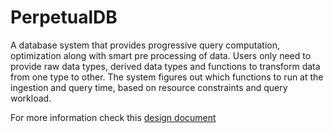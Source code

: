 # PerpetualDB

A database system that provides progressive query computation, optimization along with smart pre processing of data.
Users only need to provide raw data types, derived data types and functions to transform data from one type to other.
The system figures out which functions to run at the ingestion and query time, based on resource constraints and query workload.

For more information check this [design document](https://docs.google.com/document/d/1MDBhUF5XPnHVvwd7idMyG0AIBErr7SRBIlSNeo70dH8/edit)
